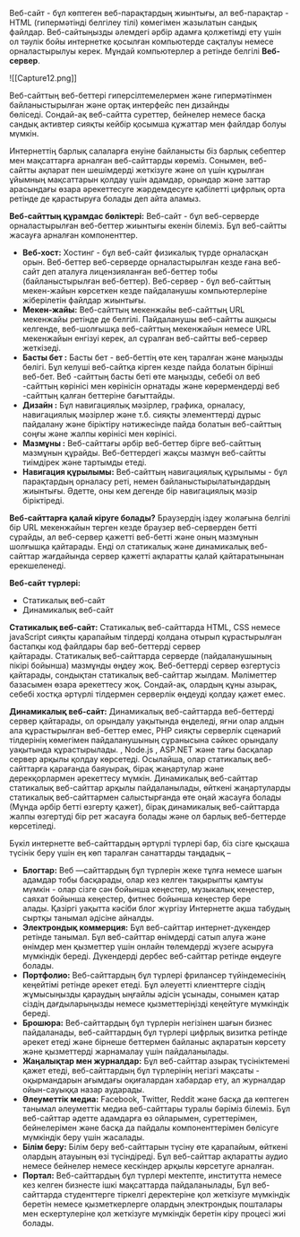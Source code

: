 Веб-сайт - бұл көптеген веб-парақтардың жиынтығы, ал веб-парақтар - HTML (гипермәтінді белгілеу тілі) көмегімен жазылатын сандық файлдар. Веб-сайтыңызды әлемдегі әрбір адамға қолжетімді ету үшін ол тәулік бойы интернетке қосылған компьютерде сақталуы немесе орналастырылуы керек. Мұндай компьютерлер а ретінде белгілі **Веб-сервер**.

![[Capture12.png]]

Веб-сайттың веб-беттері гиперсілтемелермен және гипермәтінмен байланыстырылған және ортақ интерфейс пен дизайнды бөліседі. Сондай-ақ веб-сайтта суреттер, бейнелер немесе басқа сандық активтер сияқты кейбір қосымша құжаттар мен файлдар болуы мүмкін.

Интернеттің барлық салаларға енуіне байланысты біз барлық себептер мен мақсаттарға арналған веб-сайттарды көреміз. Сонымен, веб-сайтты ақпарат пен шешімдерді жеткізуге және ол үшін құрылған ұйымның мақсаттарын қолдау үшін адамдар, орындар және заттар арасындағы өзара әрекеттесуге жәрдемдесуге қабілетті цифрлық орта ретінде де қарастыруға болады деп айта аламыз.

**Веб-сайттың құрамдас бөліктері:** Веб-сайт - бұл веб-серверде орналастырылған веб-беттер жиынтығы екенін білеміз. Бұл веб-сайтты жасауға арналған компоненттер.

- **Веб-хост:** Хостинг - бұл веб-сайт физикалық түрде орналасқан орын. Веб-беттер веб-серверде орналастырылған кезде ғана веб-сайт деп аталуға лицензияланған веб-беттер тобы (байланыстырылған веб-беттер). Веб-сервер - бұл веб-сайттың мекен-жайын көрсеткен кезде пайдаланушы компьютерлеріне жіберілетін файлдар жиынтығы.
- **Мекен-жайы:** Веб-сайттың мекенжайы веб-сайттың URL мекенжайы ретінде де белгілі. Пайдаланушы веб-сайтты ашқысы келгенде, веб-шолғышқа веб-сайттың мекенжайын немесе URL мекенжайын енгізуі керек, ал сұралған веб-сайтты веб-сервер жеткізеді.
- **Басты бет :** Басты бет - веб-беттің өте кең таралған және маңызды бөлігі. Бұл келуші веб-сайтқа кірген кезде пайда болатын бірінші веб-бет. Веб -сайттың басты беті өте маңызды, себебі ол веб -сайттың көрінісі мен көрінісін орнатады және көрермендерді веб -сайттың қалған беттеріне бағыттайды.
- **Дизайн :** Бұл навигациялық мәзірлер, графика, орналасу, навигациялық мәзірлер және т.б. сияқты элементтерді дұрыс пайдалану және біріктіру нәтижесінде пайда болатын веб-сайттың соңғы және жалпы көрінісі мен көрінісі.
- **Мазмұны :** Веб-сайттағы әрбір веб-беттер бірге веб-сайттың мазмұнын құрайды. Веб-беттердегі жақсы мазмұн веб-сайтты тиімдірек және тартымды етеді.
- **Навигация құрылымы:** Веб-сайттың навигациялық құрылымы - бұл парақтардың орналасу реті, немен байланыстырылатындардың жиынтығы. Әдетте, оны кем дегенде бір навигациялық мәзір біріктіреді.

**Веб-сайттарға қалай кіруге болады?**
Браузердің іздеу жолағына белгілі бір URL мекенжайын терген кезде браузер веб-серверден бетті сұрайды, ал веб-сервер қажетті веб-бетті және оның мазмұнын шолғышқа қайтарады. Енді ол статикалық және динамикалық веб-сайттар жағдайында сервер қажетті ақпаратты қалай қайтаратынынан ерекшеленеді.

**Веб-сайт түрлері:**
- Статикалық веб-сайт
- Динамикалық веб-сайт

**Статикалық веб-сайт:** Статикалық веб-сайттарда HTML, CSS немесе javaScript сияқты қарапайым тілдерді қолдана отырып құрастырылған бастапқы код файлдары бар веб-беттерді сервер қайтарады. Статикалық веб-сайттарда серверде (пайдаланушының пікірі бойынша) мазмұнды өңдеу жоқ. Веб-беттерді сервер өзгертусіз қайтарады, сондықтан статикалық веб-сайттар жылдам. Мәліметтер базасымен өзара әрекеттесу жоқ. Сондай-ақ, олардың құны азырақ, себебі хостқа әртүрлі тілдермен серверлік өңдеуді қолдау қажет емес.

**Динамикалық веб-сайт:** Динамикалық веб-сайттарда веб-беттерді сервер қайтарады, ол орындалу уақытында өңделеді, яғни олар алдын ала құрастырылған веб-беттер емес, PHP сияқты серверлік сценарий тілдерінің көмегімен пайдаланушының сұранысына сәйкес орындалу уақытында құрастырылады. , Node.js , ASP.NET және тағы басқалар сервер арқылы қолдау көрсетеді. Осылайша, олар статикалық веб-сайттарға қарағанда баяуырақ, бірақ жаңартулар және дерекқорлармен әрекеттесу мүмкін. Динамикалық веб-сайттар статикалық веб-сайттар арқылы пайдаланылады, өйткені жаңартуларды статикалық веб-сайттармен салыстырғанда өте оңай жасауға болады (Мұнда әрбір бетті өзгерту қажет), бірақ динамикалық веб-сайттарда жалпы өзгертуді бір рет жасауға болады және ол барлық веб-беттерде көрсетіледі.

Бүкіл интернетте веб-сайттардың әртүрлі түрлері бар, біз сізге қысқаша түсінік беру үшін ең көп таралған санаттарды таңдадық –

- **Блогтар:** Веб —сайттардың бұл түрлерін жеке тұлға немесе шағын адамдар тобы басқарады, олар кез келген тақырыпты қамтуы мүмкін - олар сізге сән бойынша кеңестер, музыкалық кеңестер, саяхат бойынша кеңестер, фитнес бойынша кеңестер бере алады. Қазіргі уақытта кәсіби блог жүргізу Интернетте ақша табудың сыртқы танымал әдісіне айналды.
- **Электрондық коммерция:** Бұл веб-сайттар интернет-дүкендер ретінде танымал. Бұл веб-сайттар өнімдерді сатып алуға және өнімдер мен қызметтер үшін онлайн төлемдерді жүзеге асыруға мүмкіндік береді. Дүкендерді дербес веб-сайттар ретінде өңдеуге болады.
- **Портфолио:** Веб-сайттардың бұл түрлері фрилансер түйіндемесінің кеңейтімі ретінде әрекет етеді. Бұл әлеуетті клиенттерге сіздің жұмысыңызды қараудың ыңғайлы әдісін ұсынады, сонымен қатар сіздің дағдыларыңызды немесе қызметтеріңізді кеңейтуге мүмкіндік береді.
- **Брошюра:** Веб-сайттардың бұл түрлерін негізінен шағын бизнес пайдаланады, веб-сайттардың бұл түрлері цифрлық визитка ретінде әрекет етеді және бірнеше беттермен байланыс ақпаратын көрсету және қызметтерді жарнамалау үшін пайдаланылады.
- **Жаңалықтар мен журналдар:** Бұл веб-сайттар азырақ түсініктемені қажет етеді, веб-сайттардың бұл түрлерінің негізгі мақсаты - оқырмандарын ағымдағы оқиғалардан хабардар ету, ал журналдар ойын-сауыққа назар аударады.
- **Әлеуметтік медиа:** Facebook, Twitter, Reddit және басқа да көптеген танымал әлеуметтік медиа веб-сайттары туралы бәріміз білеміз. Бұл веб-сайттар әдетте адамдарға өз ойларымен, суреттерімен, бейнелерімен және басқа да пайдалы компоненттерімен бөлісуге мүмкіндік беру үшін жасалады.
- **Білім беру:** Білім беру веб-сайттарын түсіну өте қарапайым, өйткені олардың атауының өзі түсіндіреді. Бұл веб-сайттар ақпаратты аудио немесе бейнелер немесе кескіндер арқылы көрсетуге арналған.
- **Портал:** Веб-сайттардың бұл түрлері мектепте, институтта немесе кез келген бизнесте ішкі мақсаттарда пайдаланылады, Бұл веб-сайттарда студенттерге тіркелгі деректеріне қол жеткізуге мүмкіндік беретін немесе қызметкерлерге олардың электрондық пошталары мен ескертулеріне қол жеткізуге мүмкіндік беретін кіру процесі жиі болады.